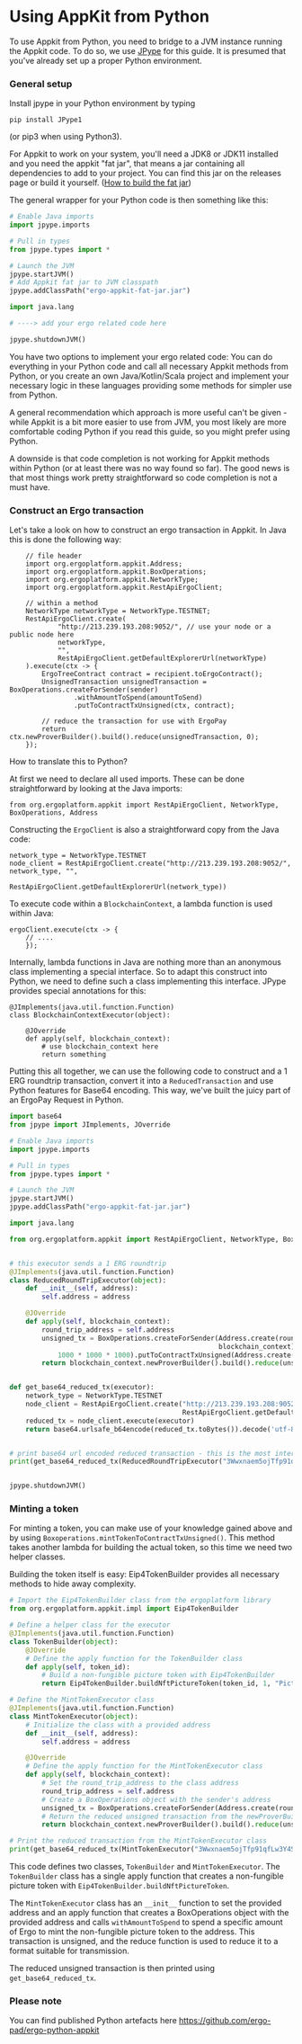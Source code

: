 # Using AppKit from Python

To use Appkit from Python, you need to bridge to a JVM instance running the Appkit code. To do so, we use [JPype](https://github.com/jpype-project/jpype) for this guide. It is presumed that you've already set up a proper Python environment.

### General setup

Install jpype in your Python environment by typing

    pip install JPype1

(or pip3 when using Python3).

For Appkit to work on your system, you'll need a JDK8 or JDK11 installed and you need the appkit "fat jar", that means a jar containing all dependencies to add to your project. You can find this jar on the releases page or build it yourself. ([How to build the fat jar](https://github.com/ergoplatform/ergo-appkit#building-the-appkit-jar-file))

The general wrapper for your Python code is then something like this:

```python
# Enable Java imports
import jpype.imports

# Pull in types
from jpype.types import *

# Launch the JVM
jpype.startJVM()
# Add Appkit fat jar to JVM classpath
jpype.addClassPath("ergo-appkit-fat-jar.jar")

import java.lang

# ----> add your ergo related code here

jpype.shutdownJVM()
```

You have two options to implement your ergo related code: You can do everything in your Python code
and call all necessary Appkit methods from Python, or you create an own Java/Kotlin/Scala project and
implement your necessary logic in these languages providing some methods for simpler use from Python.

A general recommendation which approach is more useful can't be given - while Appkit is a bit more easier
to use from JVM, you most likely are more comfortable coding Python if you read this guide, so you might
prefer using Python.

A downside is that code completion is not working for Appkit methods within Python (or at least there was
no way found so far). The good news is that most things work pretty straightforward so code completion is
not a must have.

### Construct an Ergo transaction

Let's take a look on how to construct an ergo transaction in Appkit. In Java this is done the following way:

        // file header
        import org.ergoplatform.appkit.Address;
        import org.ergoplatform.appkit.BoxOperations;
        import org.ergoplatform.appkit.NetworkType;
        import org.ergoplatform.appkit.RestApiErgoClient;

        // within a method
        NetworkType networkType = NetworkType.TESTNET;
        RestApiErgoClient.create(
                "http://213.239.193.208:9052/", // use your node or a public node here
                networkType,
                "",
                RestApiErgoClient.getDefaultExplorerUrl(networkType)
        ).execute(ctx -> {
            ErgoTreeContract contract = recipient.toErgoContract();
            UnsignedTransaction unsignedTransaction = BoxOperations.createForSender(sender)
                    .withAmountToSpend(amountToSend)
                    .putToContractTxUnsigned(ctx, contract);

            // reduce the transaction for use with ErgoPay
            return ctx.newProverBuilder().build().reduce(unsignedTransaction, 0);
        });

How to translate this to Python?

At first we need to declare all used imports. These can be done straightforward by looking at the Java imports:

    from org.ergoplatform.appkit import RestApiErgoClient, NetworkType, BoxOperations, Address

Constructing the `ErgoClient` is also a straightforward copy from the Java code:

    network_type = NetworkType.TESTNET
    node_client = RestApiErgoClient.create("http://213.239.193.208:9052/", network_type, "",
                                           RestApiErgoClient.getDefaultExplorerUrl(network_type))

To execute code within a `BlockchainContext`, a lambda function is used within Java:

    ergoClient.execute(ctx -> {
        // ....
        });

Internally, lambda functions in Java are nothing more than an anonymous class implementing a special interface.
So to adapt this construct into Python, we need to define such a class implementing this interface. JPype provides
special annotations for this:

    @JImplements(java.util.function.Function)
    class BlockchainContextExecutor(object):

        @JOverride
        def apply(self, blockchain_context):
            # use blockchain_context here
            return something

Putting this all together, we can use the following code to construct and a 1 ERG roundtrip transaction, convert it
into a `ReducedTransaction` and use Python features for Base64 encoding. This way, we've built the juicy part of an
ErgoPay Request in Python.

```python
import base64
from jpype import JImplements, JOverride

# Enable Java imports
import jpype.imports

# Pull in types
from jpype.types import *

# Launch the JVM
jpype.startJVM()
jpype.addClassPath("ergo-appkit-fat-jar.jar")

import java.lang

from org.ergoplatform.appkit import RestApiErgoClient, NetworkType, BoxOperations, Address


# this executor sends a 1 ERG roundtrip
@JImplements(java.util.function.Function)
class ReducedRoundTripExecutor(object):
    def __init__(self, address):
        self.address = address

    @JOverride
    def apply(self, blockchain_context):
        round_trip_address = self.address
        unsigned_tx = BoxOperations.createForSender(Address.create(round_trip_address),
                                                    blockchain_context).withAmountToSpend(
            1000 * 1000 * 1000).putToContractTxUnsigned(Address.create(round_trip_address).toErgoContract())
        return blockchain_context.newProverBuilder().build().reduce(unsigned_tx, 0)


def get_base64_reduced_tx(executor):
    network_type = NetworkType.TESTNET
    node_client = RestApiErgoClient.create("http://213.239.193.208:9052/", network_type, "",
                                           RestApiErgoClient.getDefaultExplorerUrl(network_type))
    reduced_tx = node_client.execute(executor)
    return base64.urlsafe_b64encode(reduced_tx.toBytes()).decode('utf-8')


# print base64 url encoded reduced transaction - this is the most interesting part of an ErgoPay request
print(get_base64_reduced_tx(ReducedRoundTripExecutor("3Wwxnaem5ojTfp91qfLw3Y4Sr7ZWVcLPvYSzTsZ4LKGcoxujbxd3")))


jpype.shutdownJVM()
```

### Minting a token

For minting a token, you can make use of your knowledge gained above and by using `Boxoperations.mintTokenToContractTxUnsigned()`.
This method takes another lambda for building the actual token, so this time we need two helper classes.

Building the token itself is easy: Eip4TokenBuilder provides all necessary methods to hide away complexity.

```python
# Import the Eip4TokenBuilder class from the ergoplatform library 
from org.ergoplatform.appkit.impl import Eip4TokenBuilder

# Define a helper class for the executor
@JImplements(java.util.function.Function)
class TokenBuilder(object):
    @JOverride
    # Define the apply function for the TokenBuilder class
    def apply(self, token_id):
        # Build a non-fungible picture token with Eip4TokenBuilder
        return Eip4TokenBuilder.buildNftPictureToken(token_id, 1, "Picture token", "Description", 0, bytearray(), "ipfs://...")

# Define the MintTokenExecutor class
@JImplements(java.util.function.Function)
class MintTokenExecutor(object):
    # Initialize the class with a provided address
    def __init__(self, address):
        self.address = address

    @JOverride
    # Define the apply function for the MintTokenExecutor class
    def apply(self, blockchain_context):
        # Set the round_trip_address to the class address
        round_trip_address = self.address
        # Create a BoxOperations object with the sender's address
        unsigned_tx = BoxOperations.createForSender(Address.create(round_trip_address), blockchain_context).withAmountToSpend(1000 * 1000).mintTokenToContractTxUnsigned(Address.create(round_trip_address).toErgoContract(), TokenBuilder())
        # Return the reduced unsigned transaction from the newProverBuilder
        return blockchain_context.newProverBuilder().build().reduce(unsigned_tx, 0)

# Print the reduced transaction from the MintTokenExecutor class
print(get_base64_reduced_tx(MintTokenExecutor("3Wwxnaem5ojTfp91qfLw3Y4Sr7ZWVcLPvYSzTsZ4LKGcoxujbxd3")))

```

This code defines two classes, `TokenBuilder` and `MintTokenExecutor`. The `TokenBuilder` class has a single apply function that creates a non-fungible picture token with `Eip4TokenBuilder.buildNftPictureToken`.

The `MintTokenExecutor` class has an `__init__` function to set the provided address and an apply function that creates a BoxOperations object with the provided address and calls `withAmountToSpend` to spend a specific amount of Ergo to mint the non-fungible picture token to the address. This transaction is unsigned, and the reduce function is used to reduce it to a format suitable for transmission.

The reduced unsigned transaction is then printed using `get_base64_reduced_tx`.

### Please note

You can find published Python artefacts here <https://github.com/ergo-pad/ergo-python-appkit>
